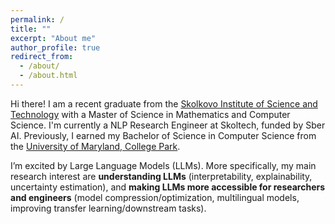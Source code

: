```yaml
---
permalink: /
title: ""
excerpt: "About me"
author_profile: true
redirect_from: 
  - /about/
  - /about.html
---
```


Hi there! I am a recent graduate from the [Skolkovo Institute of Science and Technology](https://new.skoltech.ru/en/) with a Master of Science in Mathematics and Computer Science. I'm currently a NLP Research Engineer at Skoltech, funded by Sber AI. Previously, I earned my Bachelor of Science in Computer Science from the [University of Maryland, College Park](https://umd.edu/). 

I’m excited by Large Language Models (LLMs). More specifically, my main research interest are **understanding LLMs**  (interpretability, explainability, uncertainty estimation), and **making LLMs more accessible for researchers and engineers** (model compression/optimization, multilingual models, improving transfer learning/downstream tasks).